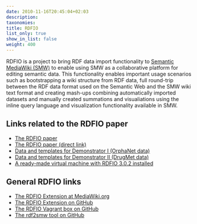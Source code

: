 ```yaml
---
date: 2010-11-16T20:45:04+02:03
description:
taxonomies:
title: RDFIO
list_only: true
show_in_list: false
weight: 400
---
```


RDFIO is a project to bring RDF data import functionality to [Semantic MediaWiki (SMW)](http://semantic-mediawiki.org)
to enable using SMW as a collaborative platform for editing semantic
data. This functionality enables important usage scenarios such as
bootstrapping a wiki structure from RDF data, full round-trip between the RDF
data format used on the Semantic Web and the SMW wiki text format and creating
mash-ups combining automatically imported datasets and manually created
summations and visualiations using the inline query language and visualization
functionality available in SMW.

## Links related to the RDFIO paper

- [The RDFIO paper](https://pharmb.io/publication/2017-rdfio/)
- [The RDFIO paper (direct link)](https://jbiomedsem.biomedcentral.com/articles/10.1186/s13326-017-0136-y)
- [Data and templates for Demonstrator I (OrphaNet data)](https://doi.org/10.6084/m9.figshare.5379856)
- [Data and templates for Demonstrator II (DrugMet data)](https://doi.org/10.6084/m9.figshare.5380240)
- [A ready-made virtual machine with RDFIO 3.0.2 installed](https://doi.org/10.6084/m9.figshare.5383966.v1)

## General RDFIO links

- [The RDFIO Extension at MediaWiki.org](https://www.mediawiki.org/wiki/Extension:RDFIO)
- [The RDFIO Extension on GitHub](https://github.com/rdfio/RDFIO)
- [The RDFIO Vagrant box on GitHub](https://github.com/rdfio/rdfio-vagrantbox)
- [The rdf2smw tool on GitHub](https://github.com/rdfio/rdf2smw)
